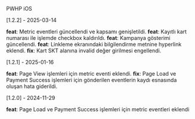 PWHP iOS

[1.2.2] - 2025-03-14

**feat**: Metric eventleri güncellendi ve kapsamı genişletildi.
**feat**: Kayıtlı kart numarası ile işlemde checkbox kaldırıldı.
**feat**: Kampanya gösterimi güncellendi.
**feat**: Linkleme ekranındaki bilgilendirme metnine hyperlink eklendi.
**fix**: Kart SKT alanına invalid değer girilmesi engellendi.

[1.2.1] - 2025-01-16

**feat**: Page View işlemleri için metric eventi eklendi.
**fix**: Page Load ve Payment Success işlemleri için gönderilen eventlerin kaydı esnasında oluşan hata giderildi.

[1.2.0] - 2024-11-29

**feat**: Page Load ve Payment Success işlemleri için metric eventleri eklendi
